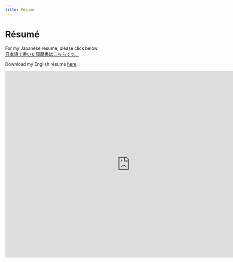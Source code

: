 ```yaml
---
title: Résumé
---
```


# Résumé

For my Japanese resume, please click below.<br>
[日本語で書いた履歴書はこちらです。]( assets/docs/ケレハー・ロバート履歴書.pdf )

Download my English résumé [here]( assets/docs/Resume__Rob_Keleher.pdf ).

<iframe src="http://docs.google.com/gview?url=http://www.tryforceful.com/assets/docs/Resume__Rob_Keleher.pdf&embedded=true" 
style="width:800px; height:600px;" frameborder="0"></iframe>